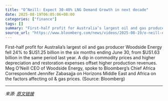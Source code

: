 ```yaml
---
title: "O’Neill: Expect 30-40% LNG Demand Growth in next decade"
date: 2025-08-19T06:05:06+08:00
categories: ["finance"]
tags: []
summary: "First-half profit for Australia’s largest oil and gas producer Woodside Energy fell 24% to $US1.25 billion in the six months ending June 30, from $US1.63 billion in the same period last year. A dip in"
source_url: "https://www.bloomberg.com/news/videos/2025-08-19/o-neill-expect-30-40-lng-demand-growth-in-next-decade-video"
---
```


First-half profit for Australia’s largest oil and gas producer Woodside Energy fell 24% to $US1.25 billion in the six months ending June 30, from $US1.63 billion in the same period last year. A dip in commodity prices and higher depreciation and restoration expenses offset higher production revenues. Meg O’Neill CEO of Woodside Energy, spoke to Bloomberg’s Chief Africa Correspondent Jennifer Zabasajja on Horizons Middle East and Africa on the factors affecting oil & gas prices. (Source: Bloomberg)

---

*来源: [原文链接](https://www.bloomberg.com/news/videos/2025-08-19/o-neill-expect-30-40-lng-demand-growth-in-next-decade-video)*
